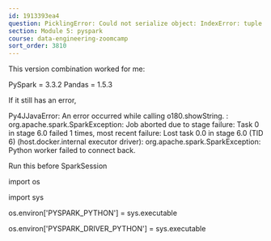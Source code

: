 ```yaml
---
id: 1913393ea4
question: PicklingError: Could not serialize object: IndexError: tuple index out of range
section: Module 5: pyspark
course: data-engineering-zoomcamp
sort_order: 3810
---
```


This version combination worked for me:

PySpark = 3.3.2
Pandas = 1.5.3

If it still has an error,

Py4JJavaError: An error occurred while calling o180.showString. : org.apache.spark.SparkException: Job aborted due to stage failure: Task 0 in stage 6.0 failed 1 times, most recent failure: Lost task 0.0 in stage 6.0 (TID 6) (host.docker.internal executor driver): org.apache.spark.SparkException: Python worker failed to connect back.

Run this before SparkSession

import os

import sys

os.environ['PYSPARK_PYTHON'] = sys.executable

os.environ['PYSPARK_DRIVER_PYTHON'] = sys.executable

